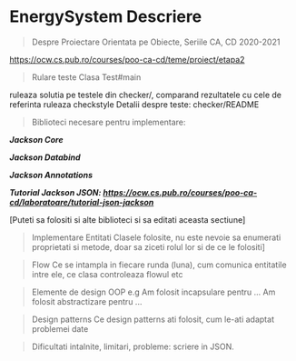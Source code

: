 # EnergySystem Descriere 
>Despre
Proiectare Orientata pe Obiecte, Seriile CA, CD 2020-2021

https://ocw.cs.pub.ro/courses/poo-ca-cd/teme/proiect/etapa2

>Rulare teste
Clasa Test#main

ruleaza solutia pe testele din checker/, comparand rezultatele cu cele de referinta
ruleaza checkstyle
Detalii despre teste: checker/README

>Biblioteci necesare pentru implementare:

***Jackson Core***

***Jackson Databind***

***Jackson Annotations***

***Tutorial Jackson JSON: https://ocw.cs.pub.ro/courses/poo-ca-cd/laboratoare/tutorial-json-jackson***

[Puteti sa folositi si alte biblioteci si sa editati aceasta sectiune]

>Implementare
>Entitati
>Clasele folosite, nu este nevoie sa enumerati proprietati si metode, doar sa ziceti rolul lor si de ce le folositi]

>Flow
Ce se intampla in fiecare runda (luna), cum comunica entitatile intre ele, ce clasa controleaza flowul etc

>Elemente de design OOP
e.g Am folosit incapsulare pentru ... Am folosit abstractizare pentru ...

>Design patterns
Ce design patterns ati folosit, cum le-ati adaptat problemei date

>Dificultati intalnite, limitari, probleme: scriere in JSON.
